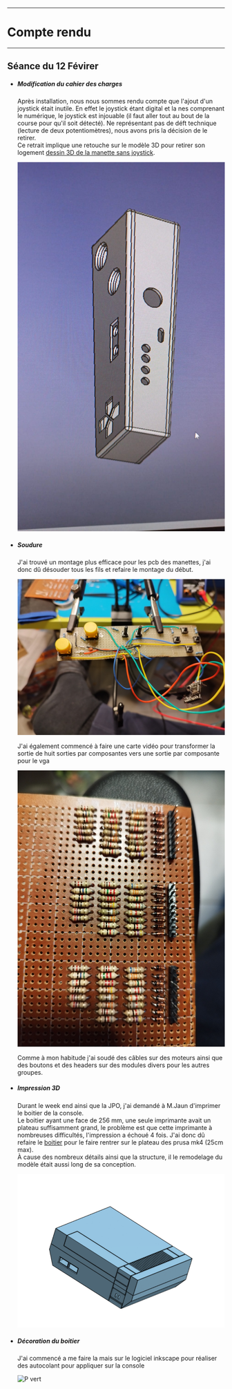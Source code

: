 *******************
# Compte rendu 
*******************
## Séance du 12 Févirer

- ##### Modification du cahier des charges
  Après installation, nous nous sommes rendu compte que l'ajout d'un joystick était inutile. En effet le joystick étant digital et la nes comprenant le numérique, le joystick est injouable (il faut aller tout au bout de la course pour qu'il soit détecté). Ne représentant pas de déft technique (lecture de deux potentiomètres), nous avons pris la décision de le retirer.  
  Ce retrait implique une retouche sur le modèle 3D pour retirer son logement [dessin 3D de la manette sans joystick](/boitier/manettev3.stl).
 
  ![Manette V3](/documentation/Images/Manette_V3.png)


- ##### Soudure
 
  J'ai trouvé un montage plus efficace pour les pcb des manettes, j'ai donc dû désouder tous les fils et refaire le montage du début.    

  ![PCB V2](/documentation/Images/pcbV2.png)

    J'ai également commencé à faire une carte vidéo pour transformer la sortie de huit sorties par composantes vers une sortie par composante pour le vga
  
  ![PCB video](/documentation/Images/pcb_video.png)

  Comme à mon habitude j'ai soudé des câbles sur des moteurs ainsi que des boutons et des headers sur des modules divers pour les autres groupes.

- ##### Impression 3D
  Durant le week end ainsi que la JPO, j'ai demandé à M.Jaun d'imprimer le boitier de la console.  
  Le boitier ayant une face de 256 mm, une seule imprimante avait un plateau suffisamment grand, le problème est que cette imprimante à nombreuses difficultés, l'impression a échoué 4 fois. J'ai donc dû refaire le [boitier](/boitier/boitier_mini.stl) pour le faire rentrer sur le plateau des prusa mk4 (25cm max).  
  À cause des nombreux détails ainsi que la structure, il le remodelage du modèle était aussi long de sa conception.
  
  ![boitier 3D mini](/documentation/Images/boitier_3D_mini.png)

- ##### Décoration du boitier
  J'ai commencé a me faire la mais sur le logiciel inkscape pour réaliser des autocolant pour appliquer sur la console
  
  ![P vert](/documentation/Images/Logo_polytech_vert.svg)
